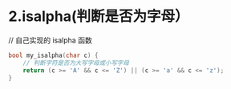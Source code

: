 # 2.isalpha(判断是否为字母）

// 自己实现的 isalpha 函数

```cpp
bool my_isalpha(char c) {
	// 判断字符是否为大写字母或小写字母
	return (c >= 'A' && c <= 'Z') || (c >= 'a' && c <= 'z');
}
```